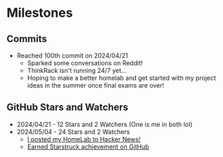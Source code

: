 # Milestones

## Commits
- Reached 100th commit on 2024/04/21
    - Sparked some conversations on Reddit!
    - ThinkRack isn't running 24/7 yet...
    - Hoping to make a better homelab and get started with my project ideas in the summer once final exams are over!

## GitHub Stars and Watchers
- 2024/04/21 - 12 Stars and 2 Watchers (One is me in both lol)
- 2024/05/04 - 24 Stars and 2 Watchers
    - [I posted my HomeLab to Hacker News!](https://news.ycombinator.com/item?id=40252740)
    - [Earned Starstruck achievement on GitHub](https://github.com/users/NKkrisz/achievements/starstruck)